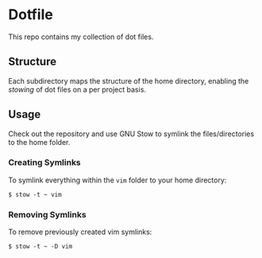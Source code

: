 # Dotfile

This repo contains my collection of dot files.

## Structure

Each subdirectory maps the structure of the home directory, enabling the
_stowing_ of dot files on a per project basis.

## Usage

Check out the repository and use GNU Stow to symlink the files/directories to the home folder.

### Creating Symlinks

To symlink everything within the `vim` folder to your home directory:

```
$ stow -t ~ vim
```

### Removing Symlinks

To remove previously created vim symlinks:

```
$ stow -t ~ -D vim
```
